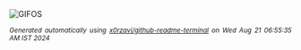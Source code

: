 <div align="justify">
<picture>
    <source media="(prefers-color-scheme: dark)" srcset="https://i.ibb.co/30qxNsq/output-gif.gif">
    <source media="(prefers-color-scheme: light)" srcset="https://i.ibb.co/30qxNsq/output-gif.gif">
    <img alt="GIFOS" src="https://i.ibb.co/30qxNsq/output-gif.gif">
</picture>

<sub><i>Generated automatically using [x0rzavi/github-readme-terminal](https://github.com/x0rzavi/github-readme-terminal) on Wed Aug 21 06:55:35 AM IST 2024</i></sub>

<!-- <details>
<summary>More details</summary>

</details> -->
</div>

<!-- Image deletion URL: https://ibb.co/0fS0MXS/78865bbe80c93dfaab4b77a3f036077e -->